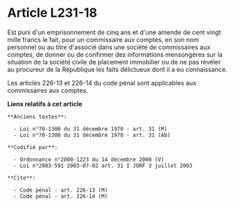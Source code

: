 # Article L231-18

Est puni d'un emprisonnement de cinq ans et d'une amende de cent vingt mille francs le fait, pour un commissaire aux comptes,
en son nom personnel ou au titre d'associé dans une société de commissaires aux comptes, de donner ou de confirmer des
informations mensongères sur la situation de la société civile de placement immobilier ou de ne pas révéler au procureur de
la République les faits délictueux dont il a eu connaissance.

Les articles 226-13 et 226-14 du code pénal sont applicables aux commissaires aux comptes.

**Liens relatifs à cet article**

	**Anciens textes**:

	  - Loi n°70-1300 du 31 décembre 1970 - art. 31 (M)
	  - Loi n°70-1300 du 31 décembre 1970 - art. 31 (Ab)

	**Codifié par**:

	  - Ordonnance n°2000-1223 du 14 décembre 2000 (V)
	  - Loi n°2003-591 2003-07-02 art. 31 I JORF 3 juillet 2003

	**Cite**:

	  - Code pénal - art. 226-13 (M)
	  - Code pénal - art. 226-14 (M)
